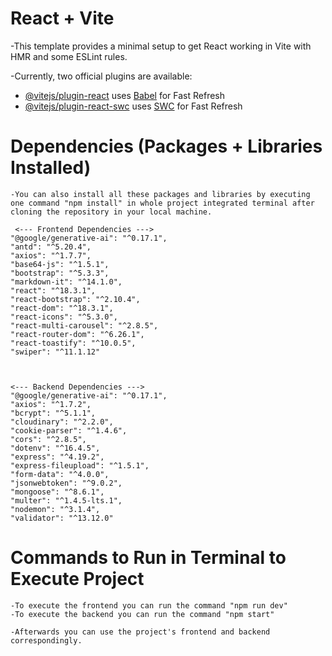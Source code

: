 # React + Vite
-This template provides a minimal setup to get React working in Vite with HMR and some ESLint rules.

-Currently, two official plugins are available:

- [@vitejs/plugin-react](https://github.com/vitejs/vite-plugin-react/blob/main/packages/plugin-react/README.md) uses [Babel](https://babeljs.io/) for Fast Refresh
- [@vitejs/plugin-react-swc](https://github.com/vitejs/vite-plugin-react-swc) uses [SWC](https://swc.rs/) for Fast Refresh


# Dependencies (Packages + Libraries Installed)
    
    -You can also install all these packages and libraries by executing one command "npm install" in whole project integrated terminal after cloning the repository in your local machine.

     <--- Frontend Dependencies --->
    "@google/generative-ai": "^0.17.1",
    "antd": "^5.20.4",
    "axios": "^1.7.7",
    "base64-js": "^1.5.1",
    "bootstrap": "^5.3.3",
    "markdown-it": "^14.1.0",
    "react": "^18.3.1",
    "react-bootstrap": "^2.10.4",
    "react-dom": "^18.3.1",
    "react-icons": "^5.3.0",
    "react-multi-carousel": "^2.8.5",
    "react-router-dom": "^6.26.1",
    "react-toastify": "^10.0.5",
    "swiper": "^11.1.12"



    <--- Backend Dependencies --->
    "@google/generative-ai": "^0.17.1",
    "axios": "^1.7.2",
    "bcrypt": "^5.1.1",
    "cloudinary": "^2.2.0",
    "cookie-parser": "^1.4.6",
    "cors": "^2.8.5",
    "dotenv": "^16.4.5",
    "express": "^4.19.2",
    "express-fileupload": "^1.5.1",
    "form-data": "^4.0.0",
    "jsonwebtoken": "^9.0.2",
    "mongoose": "^8.6.1",
    "multer": "^1.4.5-lts.1",
    "nodemon": "^3.1.4",
    "validator": "^13.12.0"



# Commands to Run in Terminal to Execute Project

    -To execute the frontend you can run the command "npm run dev"
    -To execute the backend you can run the command "npm start"

    -Afterwards you can use the project's frontend and backend correspondingly.
